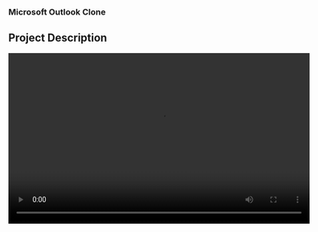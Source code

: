 ### Microsoft Outlook Clone

## Project Description

<video src="public/assets/video.mp4" width="600" height="340" controls></video>
